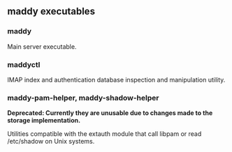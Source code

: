 maddy executables
-------------------

### maddy

Main server executable.

### maddyctl

IMAP index and authentication database inspection and manipulation utility.

### maddy-pam-helper, maddy-shadow-helper

__Deprecated: Currently they are unusable due to changes made to the storage
implementation.__

Utilities compatible with the extauth module that call libpam or read
/etc/shadow on Unix systems.
